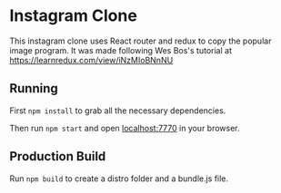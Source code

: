 # Instagram Clone

This instagram clone uses React router and redux to copy the popular image program. It was made following Wes Bos's tutorial at https://learnredux.com/view/iNzMIoBNnNU

## Running

First `npm install` to grab all the necessary dependencies.

Then run `npm start` and open <localhost:7770> in your browser.

## Production Build

Run `npm build` to create a distro folder and a bundle.js file.
